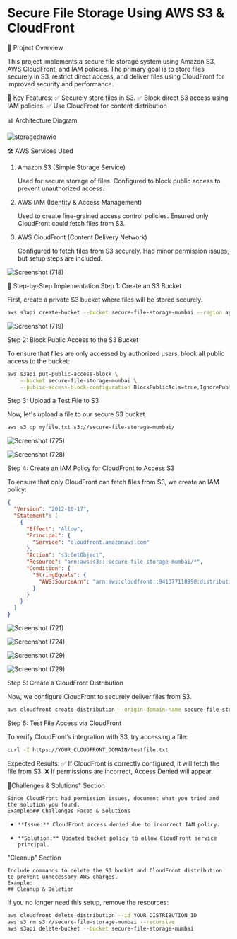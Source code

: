 # Secure File Storage Using AWS S3 & CloudFront
📌 Project Overview

This project implements a secure file storage system using Amazon S3, AWS CloudFront, and IAM policies. The primary goal is to store files securely in S3, restrict direct access, and deliver files using CloudFront for improved security and performance.

🔹 Key Features:
✅ Securely store files in S3.
✅ Block direct S3 access using IAM policies.
✅ Use CloudFront for content distribution

📊 Architecture Diagram

![storagedrawio](https://github.com/user-attachments/assets/e9c70afa-f9b1-4421-92d2-f8e4c1941669)


🛠 AWS Services Used
1. Amazon S3 (Simple Storage Service)

    Used for secure storage of files.
    Configured to block public access to prevent unauthorized access.

2. AWS IAM (Identity & Access Management)

    Used to create fine-grained access control policies.
    Ensured only CloudFront could fetch files from S3.

3. AWS CloudFront (Content Delivery Network)

    Configured to fetch files from S3 securely.
    Had minor permission issues, but setup steps are included.

![Screenshot (718)](https://github.com/user-attachments/assets/9b1014b8-c32f-4fbc-b3fd-c1b8b746b964)

   
🔹 Step-by-Step Implementation
Step 1: Create an S3 Bucket

First, create a private S3 bucket where files will be stored securely.
```bash   
aws s3api create-bucket --bucket secure-file-storage-mumbai --region ap-south-1
```

![Screenshot (719)](https://github.com/user-attachments/assets/e87ba11b-bc86-4432-9a77-627a6d9d9a2f)

Step 2: Block Public Access to the S3 Bucket

To ensure that files are only accessed by authorized users, block all public access to the bucket:
```bash
aws s3api put-public-access-block \
    --bucket secure-file-storage-mumbai \
    --public-access-block-configuration BlockPublicAcls=true,IgnorePublicAcls=true,BlockPublicPolicy=true,RestrictPublicBuckets=true
```
Step 3: Upload a Test File to S3

Now, let's upload a file to our secure S3 bucket.
```bash
aws s3 cp myfile.txt s3://secure-file-storage-mumbai/
```
![Screenshot (725)](https://github.com/user-attachments/assets/2f9c7ad4-ef7a-4438-b5e6-94f77108f75a)

![Screenshot (728)](https://github.com/user-attachments/assets/4c9da2ff-a4d6-4abe-8147-7815e35507a8)


Step 4: Create an IAM Policy for CloudFront to Access S3

To ensure that only CloudFront can fetch files from S3, we create an IAM policy:
```json
{
  "Version": "2012-10-17",
  "Statement": [
    {
      "Effect": "Allow",
      "Principal": {
        "Service": "cloudfront.amazonaws.com"
      },
      "Action": "s3:GetObject",
      "Resource": "arn:aws:s3:::secure-file-storage-mumbai/*",
      "Condition": {
        "StringEquals": {
          "AWS:SourceArn": "arn:aws:cloudfront::941377118990:distribution/E13AO860FYAIF8"
        }
      }
    }
  ]
}
```

![Screenshot (721)](https://github.com/user-attachments/assets/e0d21559-5e0e-45d4-ad94-4ab4fda5002b)

![Screenshot (724)](https://github.com/user-attachments/assets/d5deaf39-e9bb-424a-9804-2b4c350349a5)

![Screenshot (729)](https://github.com/user-attachments/assets/4100b580-8bcd-4b81-a63d-fa51f93c1dcd)

![Screenshot (729)](https://github.com/user-attachments/assets/d17cc169-03d9-4d6b-a871-85873e37e5bc)




Step 5: Create a CloudFront Distribution

Now, we configure CloudFront to securely deliver files from S3.
```bash
aws cloudfront create-distribution --origin-domain-name secure-file-storage-mumbai.s3.amazonaws.com
```

Step 6: Test File Access via CloudFront

To verify CloudFront’s integration with S3, try accessing a file:
```bash
curl -I https://YOUR_CLOUDFRONT_DOMAIN/testfile.txt
```
 Expected Results:
✅ If CloudFront is correctly configured, it will fetch the file from S3.
❌ If permissions are incorrect, Access Denied will appear.

📌Challenges & Solutions" Section

    Since CloudFront had permission issues, document what you tried and the solution you found.
    Example:## Challenges Faced & Solutions
-     **Issue:** CloudFront access denied due to incorrect IAM policy.
-     **Solution:** Updated bucket policy to allow CloudFront service principal.

"Cleanup" Section

    Include commands to delete the S3 bucket and CloudFront distribution to prevent unnecessary AWS charges.
    Example:
    ## Cleanup & Deletion
If you no longer need this setup, remove the resources:
```bash
aws cloudfront delete-distribution --id YOUR_DISTRIBUTION_ID
aws s3 rm s3://secure-file-storage-mumbai --recursive
aws s3api delete-bucket --bucket secure-file-storage-mumbai





